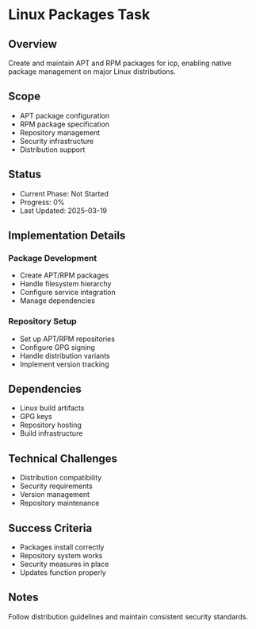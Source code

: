 # Linux Packages Task

## Overview

Create and maintain APT and RPM packages for icp, enabling native package management on major Linux distributions.

## Scope

- APT package configuration
- RPM package specification
- Repository management
- Security infrastructure
- Distribution support

## Status

- Current Phase: Not Started
- Progress: 0%
- Last Updated: 2025-03-19

## Implementation Details

### Package Development

- Create APT/RPM packages
- Handle filesystem hierarchy
- Configure service integration
- Manage dependencies

### Repository Setup

- Set up APT/RPM repositories
- Configure GPG signing
- Handle distribution variants
- Implement version tracking

## Dependencies

- Linux build artifacts
- GPG keys
- Repository hosting
- Build infrastructure

## Technical Challenges

- Distribution compatibility
- Security requirements
- Version management
- Repository maintenance

## Success Criteria

- Packages install correctly
- Repository system works
- Security measures in place
- Updates function properly

## Notes

Follow distribution guidelines and maintain consistent security standards.
